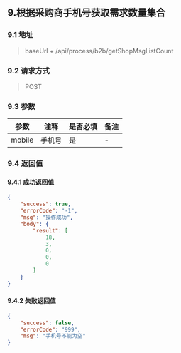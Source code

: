 ## 9.根据采购商手机号获取需求数量集合

### 9.1 地址
>  baseUrl + /api/process/b2b/getShopMsgListCount

### 9.2 请求方式
> POST

### 9.3 参数

|  参数   | 注释  |是否必填  |备注  |
|  ----  | ----  |----  |----  |
| mobile  | 手机号 | 是 |- |

### 9.4 返回值

#### 9.4.1  成功返回值
```json
{
    "success": true,
    "errorCode": "-1",
    "msg": "操作成功",
    "body": {
        "result": [
            18,
            3,
            0,
            0,
            0
        ]
    }
}
```
#### 9.4.2  失败返回值
```json
{
    "success": false,
    "errorCode": "999",
    "msg": "手机号不能为空"
}
```